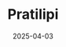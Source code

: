 ---  
layout: startup_page  
title: "Pratilipi"  
id: "pratilipi.com"  
permalink: "/pratilipipratilipi.com04032025/"  
website: "https://www.pratilipi.com/"  
funding_round: "Series E"  
funding_amount: "$20M"  
investors: "Jungle Ventures, Ranjeet Pratap Singh"  
about: "Pratilipi is a digital storytelling platform offering online literature, audio content (Pratilipi FM), comics, and publishing services through acquisitions. It's expanding into animation and short vertical drama formats, leveraging AI to reduce costs and aiming for international growth beyond its current focus in India."  
markets: "Digital Storytelling, Online Literature, Audio Content, Comics, Publishing, Animation, Short-form Video"  
hq: "Bengaluru, Karnataka, India"  
founded_year: "2015"  
linkedin: "https://in.linkedin.com/company/pratilipi"  
twitter: "https://twitter.com/TeamPratilipi"  
instagram: ""  
facebook: "https://www.facebook.com/Pratilipidotcom"  
crunchbase: "https://www.crunchbase.com/organization/pratilipi"  
pitchbook: "https://pitchbook.com/profiles/company/113582-53"  

date_display: "03-Apr-2025"  
date: "2025-04-03"

# SEO Optimization  
meta_title: "Pratilipi - Series E Funding ($20M)"  
meta_description: "Pratilipi, Pratilipi is a digital storytelling platform offering online literature, audio content (Pratilipi FM), comics, and publishing services through acquisi..."  
meta_keywords: "Pratilipi, Digital Storytelling, Online Literature, Audio Content, Comics, Publishing, Animation, Short-form Video, Series E funding"  
canonical_url: "https://startup.projectstartups.com/pratilipipratilipi.com04032025/"  
---